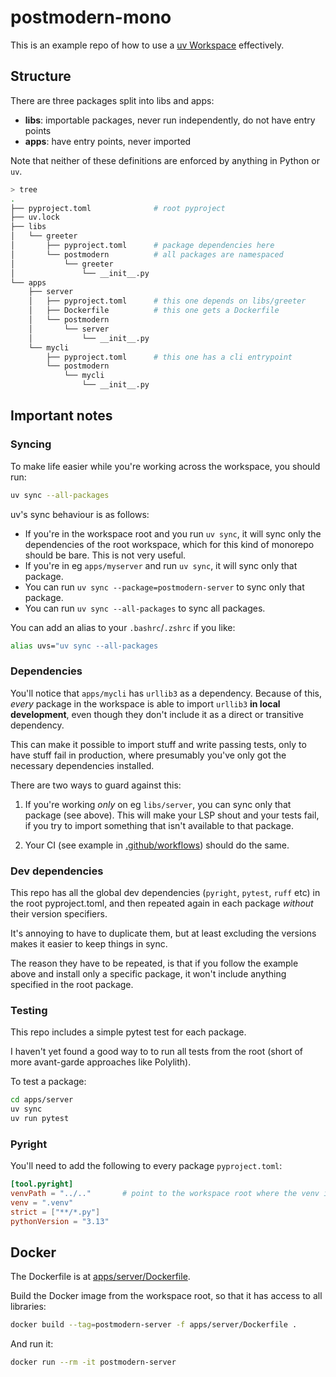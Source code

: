 # postmodern-mono

This is an example repo of how to use a [uv Workspace](https://docs.astral.sh/uv/concepts/projects/workspaces/) effectively.

## Structure
There are three packages split into libs and apps:
- **libs**: importable packages, never run independently, do not have entry points
- **apps**: have entry points, never imported

Note that neither of these definitions are enforced by anything in Python or `uv`.

```bash
> tree
.
├── pyproject.toml              # root pyproject
├── uv.lock
├── libs
│   └── greeter
│       ├── pyproject.toml      # package dependencies here
│       └── postmodern          # all packages are namespaced
│           └── greeter
│               └── __init__.py
└── apps
    ├── server
    │   ├── pyproject.toml      # this one depends on libs/greeter
    │   ├── Dockerfile          # this one gets a Dockerfile
    │   └── postmodern
    │       └── server
    │           └── __init__.py
    └── mycli
        ├── pyproject.toml      # this one has a cli entrypoint
        └── postmodern
            └── mycli
                └── __init__.py
```

## Important notes
### Syncing
To make life easier while you're working across the workspace, you should run:
```bash
uv sync --all-packages
```

uv's sync behaviour is as follows:
- If you're in the workspace root and you run `uv sync`, it will sync only the
dependencies of the root workspace, which for this kind of monorepo should be bare.
This is not very useful.
- If you're in eg `apps/myserver` and run `uv sync`, it will sync only that package.
- You can run `uv sync --package=postmodern-server` to sync only that package.
- You can run `uv sync --all-packages` to sync all packages.

You can add an alias to your `.bashrc`/`.zshrc` if you like:
```bash
alias uvs="uv sync --all-packages
```

### Dependencies
You'll notice that `apps/mycli` has `urllib3` as a dependency.
Because of this, _every_ package in the workspace is able to import `urllib3` **in local development**,
even though they don't include it as a direct or transitive dependency.

This can make it possible to import stuff and write passing tests, only to have stuff fail
in production, where presumably you've only got the necessary dependencies installed.

There are two ways to guard against this:

1. If you're working _only_ on eg `libs/server`, you can sync only that package (see above).
This will make your LSP shout and your tests fail, if you try to import something that isn't
available to that package.

2. Your CI (see example in [.github/workflows](.github/workflows)) should do the same.

### Dev dependencies
This repo has all the global dev dependencies (`pyright`, `pytest`, `ruff` etc) in the root
pyproject.toml, and then repeated again in each package _without_ their version specifiers.

It's annoying to have to duplicate them, but at least excluding the versions makes it easier
to keep things in sync.

The reason they have to be repeated, is that if you follow the example above and install only
a specific package, it won't include anything specified in the root package.

### Testing
This repo includes a simple pytest test for each package.

I haven't yet found a good way to to run all tests from the root (short of more
avant-garde approaches like Polylith).

To test a package:
```bash
cd apps/server
uv sync
uv run pytest
```

### Pyright
You'll need to add the following to every package `pyproject.toml`:
```toml
[tool.pyright]
venvPath = "../.."       # point to the workspace root where the venv is
venv = ".venv"
strict = ["**/*.py"]
pythonVersion = "3.13"
```

## Docker
The Dockerfile is at [apps/server/Dockerfile](apps/server/Dockerfile).

Build the Docker image from the workspace root, so that it has access to all libraries:
```bash
docker build --tag=postmodern-server -f apps/server/Dockerfile .
```

And run it:
```bash
docker run --rm -it postmodern-server
```
